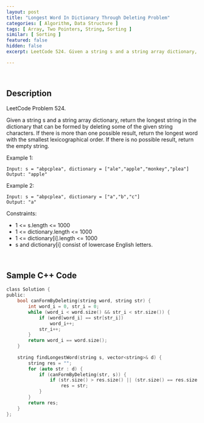 ```yaml
---
layout: post
title: "Longest Word In Dictionary Through Deleting Problem"
categories: [ Algorithm, Data Structure ]
tags: [ Array, Two Pointers, String, Sorting ]
similar: [ Sorting ]
featured: false
hidden: false
excerpt: LeetCode 524. Given a string s and a string array dictionary, return the longest string in the dictionary that can be formed by deleting some of the given string characters. If there is more than one possible result, return the longest word with the smallest lexicographical order. If there is no possible result, return the empty string.

---
```


<br />

## Description

LeetCode Problem 524.

Given a string s and a string array dictionary, return the longest string in the dictionary that can be formed by deleting some of the given string characters. If there is more than one possible result, return the longest word with the smallest lexicographical order. If there is no possible result, return the empty string.

Example 1:
```
Input: s = "abpcplea", dictionary = ["ale","apple","monkey","plea"]
Output: "apple"
```

Example 2:
```
Input: s = "abpcplea", dictionary = ["a","b","c"]
Output: "a"
```

Constraints:
* 1 <= s.length <= 1000
* 1 <= dictionary.length <= 1000
* 1 <= dictionary[i].length <= 1000
* s and dictionary[i] consist of lowercase English letters.

<br />

## Sample C++ Code


```c
class Solution {
public:
    bool canFormByDeleting(string word, string str) {
        int word_i = 0, str_i = 0;
        while (word_i < word.size() && str_i < str.size()) {
            if (word[word_i] == str[str_i])
                word_i++; 
            str_i++;
        }
        return word_i == word.size();
    }
    
    string findLongestWord(string s, vector<string>& d) {
        string res = "";
        for (auto str : d) {
            if (canFormByDeleting(str, s)) {
                if (str.size() > res.size() || (str.size() == res.size() && str < res))
                    res = str;
            }
        }
        return res;
    }
};
```


